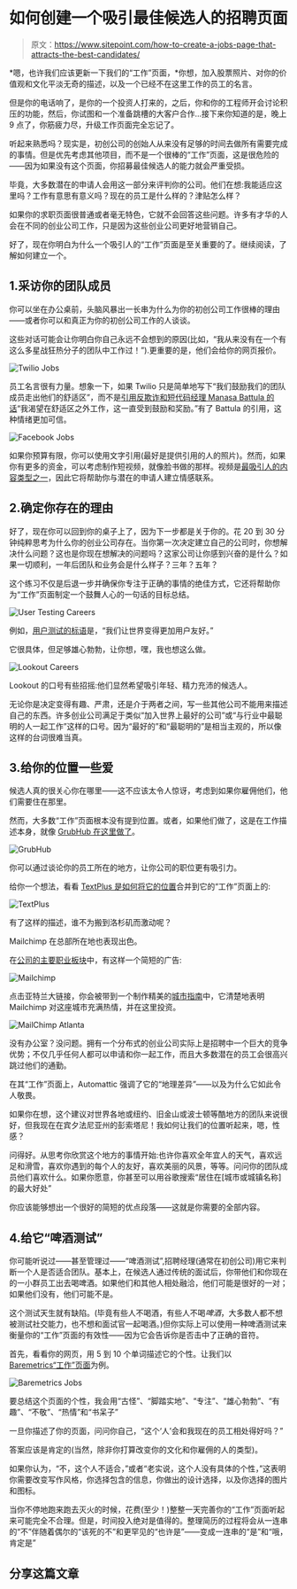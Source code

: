 # 如何创建一个吸引最佳候选人的招聘页面

> 原文：<https://www.sitepoint.com/how-to-create-a-jobs-page-that-attracts-the-best-candidates/>

*嗯，也许我们应该更新一下我们的“工作”页面，*你想，加入股票照片、对你的价值观和文化平淡无奇的描述，以及一个已经不在这里工作的员工的名言。

但是你的电话响了，是你的一个投资人打来的，之后，你和你的工程师开会讨论积压的功能，然后，你试图和一个准备跳槽的大客户合作…接下来你知道的是，晚上 9 点了，你筋疲力尽，升级工作页面完全忘记了。

听起来熟悉吗？现实是，初创公司的创始人从来没有足够的时间去做所有需要完成的事情。但是优先考虑其他项目，而不是一个很棒的“工作”页面，这是很危险的——因为如果没有这个页面，你招募最佳候选人的能力就会严重受损。

毕竟，大多数潜在的申请人会用这一部分来评判你的公司。他们在想:我能适应这里吗？工作有意思有意义吗？现在的员工是什么样的？津贴怎么样？

如果你的求职页面很普通或者毫无特色，它就不会回答这些问题。许多有才华的人会在不同的创业公司工作，只是因为这些创业公司更好地营销自己。

好了，现在你明白为什么一个吸引人的“工作”页面是至关重要的了。继续阅读，了解如何建立一个。

## 1.采访你的团队成员

你可以坐在办公桌前，头脑风暴出一长串为什么为你的初创公司工作很棒的理由——或者你可以和真正为你的初创公司工作的人谈谈。

这些对话可能会让你明白你自己永远不会想到的原因(比如，“我从来没有在一个有这么多星战狂热分子的团队中工作过！”).更重要的是，他们会给你的网页报价。

![Twilio Jobs](img/468941fea4a279d9e6919e2217195e8f.png)

员工名言很有力量。想象一下，如果 Twilio 只是简单地写下“我们鼓励我们的团队成员走出他们的舒适区”，而不是[引用反欺诈和短代码经理 Manasa Battula 的话](https://www.twilio.com/company/jobs)“我渴望在舒适区之外工作，这一直受到鼓励和奖励。”有了 Battula 的引用，这种情绪更加可信。

![Facebook Jobs](img/d6b8b23a63a4a008577344ef706726e6.png)

如果你预算有限，你可以使用文字引用(最好是提供引用的人的照片)。然而，如果你有更多的资金，可以考虑制作短视频，就像脸书做的那样。视频是[最吸引人的内容类型之一](https://www.singlegrain.com/video-marketing/just-stats-science-video-engagement/)，因此它将帮助你与潜在的申请人建立情感联系。

## 2.确定你存在的理由

好了，现在你可以回到你的桌子上了，因为下一步都是关于你的。花 20 到 30 分钟纯粹思考为什么你的创业公司存在。当你第一次决定建立自己的公司时，你想解决什么问题？这也是你现在想解决的问题吗？这家公司让你感到兴奋的是什么？如果一切顺利，一年后团队和业务会是什么样子？三年？五年？

这个练习不仅是后退一步并确保你专注于正确的事情的绝佳方式，它还将帮助你为“工作”页面制定一个鼓舞人心的一句话的目标总结。

![User Testing Careers](img/a28cfff1613c391c735d02f3c8bc5246.png)

例如，[用户测试的标语](https://www.usertesting.com/about-us/jobs)是，“我们让世界变得更加用户友好。”

它很具体，但足够雄心勃勃，让你想，嘿，我也想这么做。

![Lookout Careers](img/21e67878ea1a09c5aba3b629ecdf2de2.png)

Lookout 的口号有些招摇:他们显然希望吸引年轻、精力充沛的候选人。

无论你是决定变得有趣、严肃，还是介于两者之间，写一些其他公司不能用来描述自己的东西。许多创业公司满足于类似“加入世界上最好的公司”或“与行业中最聪明的人一起工作”这样的口号。因为“最好的”和“最聪明的”是相当主观的，所以像这样的台词很难当真。

## 3.给你的位置一些爱

候选人真的很关心你在哪里——这不应该太令人惊讶，考虑到如果你雇佣他们，他们需要住在那里。

然而，大多数“工作”页面根本没有提到位置。或者，如果他们做了，这是在工作描述本身，就像 [GrubHub 在这里做了](https://www.grubhub.com/about/careers)。

![GrubHub](img/479e37fb138221ac30f0981e41012355.png)

你可以通过谈论你的员工所在的地方，让你公司的职位更有吸引力。

给你一个想法，看看 [TextPlus 是如何将它的位置](http://www.textplus.com/jobs/)合并到它的“工作”页面上的:

![TextPlus](img/c9b0d763b1bf4b80db30b7638699d9b3.png)

有了这样的描述，谁不为搬到洛杉矶而激动呢？

Mailchimp 在总部所在地也表现出色。

在[公司的主要职业板块](http://mailchimp.com/about/jobs/)中，有这样一个简短的广告:

![Mailchimp](img/73a394b890252d79bc73bde3cedb62f1.png)

点击亚特兰大链接，你会被带到一个制作精美的[城市指南](http://mailchimp.com/about/atlanta/)中，它清楚地表明 Mailchimp 对这座城市充满热情，并在这里投资。

![MailChimp Atlanta](img/f7f5e7de4163061d2ae783ad21b1855b.png)

没有办公室？没问题。拥有一个分布式的创业公司实际上是招聘中一个巨大的竞争优势；不仅几乎任何人都可以申请和你一起工作，而且大多数潜在的员工会很高兴跳过他们的通勤。

在其“工作”页面上，Automattic 强调了它的“地理差异”——以及为什么它如此令人敬畏。

如果你在想，这个建议对世界各地或纽约、旧金山或波士顿等酷地方的团队来说很好，但我现在在宾夕法尼亚州的彭索塔尼！我如何让我们的位置听起来，嗯，性感？

问得好。从思考你欣赏这个地方的事情开始:也许你喜欢全年宜人的天气，喜欢远足和滑雪，喜欢你遇到的每个人的友好，喜欢美丽的风景，等等。问问你的团队成员他们喜欢什么。如果你愿意，你甚至可以用谷歌搜索“居住在[城市或城镇名称]的最大好处”

你应该能够想出一个很好的简短的优点段落——这就是你需要的全部内容。

## 4.给它“啤酒测试”

你可能听说过——甚至管理过——“啤酒测试”,招聘经理(通常在初创公司)用它来判断一个人是否适合团队。基本上，在候选人通过传统的面试后，你带他们和你现在的一小群员工出去喝啤酒。如果他们和其他人相处融洽，他们可能是很好的一对；如果他们没有，他们可能不是。

这个测试天生就有缺陷。(毕竟有些人不喝酒，有些人不喝*啤酒*，大多数人都不想被测试社交能力，也不想和面试官一起喝酒。)但你实际上可以使用一种啤酒测试来衡量你的“工作”页面的有效性——因为它会告诉你是否击中了正确的音符。

首先，看看你的网页，用 5 到 10 个单词描述它的个性。让我们以 [Baremetrics“工作”页面](https://baremetrics.com/jobs)为例。

![Baremetrics Jobs](img/389eb2b3a7b52f80b05943095ca5bfa0.png)

要总结这个页面的个性，我会用“古怪”、“脚踏实地”、“专注”、“雄心勃勃”、“有趣”、“不敬”、“热情”和“书呆子”

一旦你描述了你的页面，问问你自己，“这个‘人’会和我现在的员工相处得好吗？”

答案应该是肯定的(当然，除非你打算改变你的文化和你雇佣的人的类型)。

如果你认为，“不，这个人不适合，”或者“老实说，这个人没有具体的个性，”这表明你需要改变写作风格，你选择包含的信息，你做出的设计选择，以及你选择的图片和图标。

当你不停地跑来跑去灭火的时候，花费(至少！)整整一天完善你的“工作”页面听起来可能完全不合理。但是，时间投入绝对是值得的。整理简历的过程将会从一连串的“不”伴随着偶尔的“该死的不”和更罕见的“也许是”——变成一连串的“是”和“哦，肯定是”

## 分享这篇文章